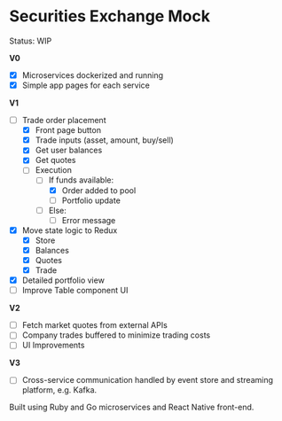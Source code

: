 # Securities Exchange Mock

Status: WIP

**V0**
- [X] Microservices dockerized and running
- [X] Simple app pages for each service

**V1**
- [ ] Trade order placement
  - [X] Front page button 
  - [X] Trade inputs (asset, amount, buy/sell)
  - [X] Get user balances
  - [X] Get quotes
  - [ ] Execution
    - [ ] If funds available:
      - [X] Order added to pool
      - [ ] Portfolio update
    - [ ] Else:
      - [ ] Error message
- [X] Move state logic to Redux
  - [X] Store 
  - [X] Balances
  - [X] Quotes
  - [X] Trade
- [X] Detailed portfolio view
- [ ] Improve Table component UI

**V2**
- [ ] Fetch market quotes from external APIs
- [ ] Company trades buffered to minimize trading costs
- [ ] UI Improvements

**V3**
- [ ] Cross-service communication handled by event store and streaming platform, e.g. Kafka.

Built using Ruby and Go microservices and React Native front-end.
